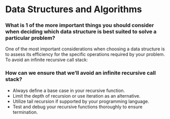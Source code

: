 
# Data Structures and Algorithms

### What is 1 of the more important things you should consider when deciding which data structure is best suited to solve a particular problem?

One of the most important considerations when choosing a data structure is to assess its efficiency for the specific operations required by your problem. To avoid an infinite recursive call stack:

### How can we ensure that we’ll avoid an infinite recursive call stack?

* Always define a base case in your recursive function.
* Limit the depth of recursion or use iteration as an alternative.
* Utilize tail recursion if supported by your programming language.
* Test and debug your recursive functions thoroughly to ensure termination.
